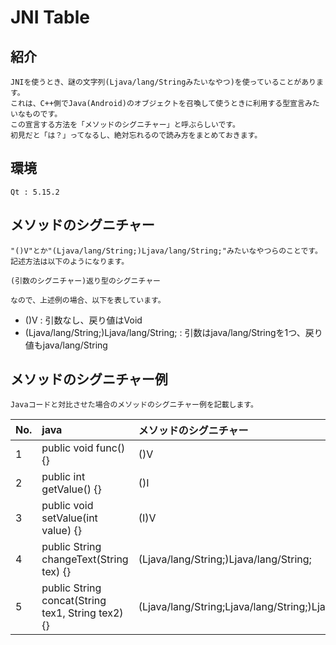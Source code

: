 
# JNI Table

## 紹介

    JNIを使うとき、謎の文字列(Ljava/lang/Stringみたいなやつ)を使っていることがあります。  
    これは、C++側でJava(Android)のオブジェクトを召喚して使うときに利用する型宣言みたいなものです。  
    この宣言する方法を「メソッドのシグニチャー」と呼ぶらしいです。  
    初見だと「は？」ってなるし、絶対忘れるので読み方をまとめておきます。  
    
## 環境

    Qt : 5.15.2

## メソッドのシグニチャー

    "()V"とか"(Ljava/lang/String;)Ljava/lang/String;"みたいなやつらのことです。  
    記述方法は以下のようになります。  

    (引数のシグニチャー)返り型のシグニチャー  

    なので、上述例の場合、以下を表しています。  
    
* ()V
: 引数なし、戻り値はVoid  
* (Ljava/lang/String;)Ljava/lang/String;
: 引数はjava/lang/Stringを1つ、戻り値もjava/lang/String  
    

## メソッドのシグニチャー例

    Javaコードと対比させた場合のメソッドのシグニチャー例を記載します。  
    
| No.  | java | メソッドのシグニチャー |
|:--|:--|:--|
| 1 | public void func() {}  | ()V  |
| 2 | public int getValue() {}  | ()I  |
| 3 | public void setValue(int value) {}  | (I)V  |
| 4 | public String changeText(String tex) {}  | (Ljava/lang/String;)Ljava/lang/String; |
| 5 | public String concat(String tex1, String tex2) {}  | (Ljava/lang/String;Ljava/lang/String;)Ljava/lang/String;  |

